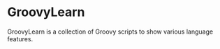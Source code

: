 GroovyLearn
===========

GroovyLearn is a collection of Groovy scripts to show various language features.

